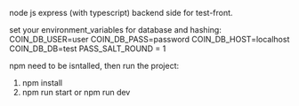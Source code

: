 node js express (with typescript) backend side for test-front.

set your environment_variables for database and hashing:
COIN_DB_USER=user
COIN_DB_PASS=password
COIN_DB_HOST=localhost
COIN_DB_DB=test
PASS_SALT_ROUND = 1

npm need to be isntalled, then run the project:
1. npm install
2. npm run start or npm run dev
